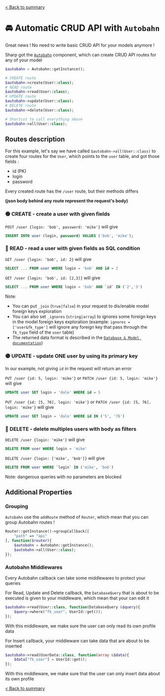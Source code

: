[< Back to summary](../home.md)

# 🚘 Automatic CRUD API with `Autobahn`

Great news ! No need to write basic CRUD API for your models anymore !

Sharp got the [`Autobahn`](../../Classes/Extras/Autobahn.php) component, which can
create CRUD API routes for any of your model

```php
$autobahn = Autobahn::getInstance();

# CREATE route
$autobahn->create(User::class);
# READ route
$autobahn->read(User::class);
# UPDATE route
$autobahn->update(User::class);
# DELETE route
$autobahn->delete(User::class);

# Shortcut to call everything above
$autobahn->all(User::class);
```

## Routes description

For this example, let's say we have called `$autobahn->all(User::class)`
to create four routes for the `User`, which points to the `user` table, and got those fields :
- id (PK)
- login
- password

Every created route has the `/user` route, but their methods differs

**(json body behind any route represent the request's body)**

### 🟢 CREATE - create a user with given fields

`POST /user {login: 'bob', password: 'mike'}` will give
```sql
INSERT INTO user (login, password) VALUES ('bob', 'mike');
```

### 🔵 READ - read a user with given fields as SQL condition

`GET /user {login: 'bob', id: 2}` will give
```sql
SELECT ... FROM user WHERE login = 'bob' AND id = 2
```

`GET /user {login: 'bob', id: [2,3]}` will give
```sql
SELECT ... FROM user WHERE login = 'bob' AND `id` IN ('2','3')
```

Note:
- You can put `_join` (`true|false`) in your request to dis/enable model foreign keys exploration
- You can also set `_ignores` (`string|array`) to ignores some foreign keys in the model foreign keys exploration
(example: `ignores = ['user&fk_type']` will ignore any foreign key that pass through the `fk_type` field of the `user` table)
- The returned data format is described in the [`Database & Model documentation`](../data/database.md))

### 🟣 UPDATE - update ONE user by using its primary key

In our example, not giving `id` in the request will return an error

`PUT /user {id: 5, login: 'mike'}` or `PATCH /user {id: 5, login: 'mike'}` will give
```sql
UPDATE user SET login = 'dale' WHERE id = 5
```
`PUT /user {id: [5, 76], login: 'mike'}` or `PATCH /user {id: [5, 76], login: 'mike'}` will give
```sql
UPDATE user SET login = 'dale' WHERE id IN ('5', '76')
```

### 🔴 DELETE - delete multiples users with body as filters

`DELETE /user {login: 'mike'}` will give
```sql
DELETE FROM user WHERE login = 'mike'
```
`DELETE /user {login: ['mike', 'bob']}` will give
```sql
DELETE FROM user WHERE `login` IN ('mike', 'bob')
```

Note: dangerous queries with no parameters are blocked


## Additional Properties

### Grouping

`Autobahn` use the `addRoute` method of `Router`, which mean that you can group Autobahn routes !

```php
Router::getInstance()->groupCallback([
    "path" => "api"
], function($router){
    $autobahn = Autobahn::getInstance();
    $autobahn->all(User::class);
});
```

### Autobahn Middlewares

Every Autobahn callback can take some middlewares to protect your queries

For Read, Update and Delete callback, the `DatabaseQuery` that is about to be executed is given to your middleware, which mean that your can edit it

```php
$autobahn->read(User::class, function(DatabaseQuery &$query){
    $query->where("fk_user", UserId::get());
});
```

With this middleware, we make sure the user can only read its own profile data

For Insert callback, your middleware can take data that are about to be inserted

```php
$autobahn->read(UserData::class, function(array &$data){
    $data["fk_user"] = UserId::get();
});
```

With this middleware, we make sure that the user can only insert data about its own profile



[< Back to summary](../home.md)